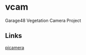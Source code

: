 # vcam
Garage48 Vegetation Camera Project

## Links

[picamera](http://picamera.readthedocs.io/en/release-1.12/)
